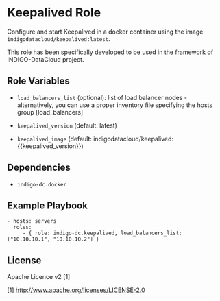 Keepalived Role
=========

Configure and start Keepalived in a docker container using the image `indigodatacloud/keepalived:latest`. 

This role has been specifically developed to be used in the framework of INDIGO-DataCloud project.

Role Variables
--------------

- `load_balancers_list` (optional): list of load balancer nodes - alternatively, you can use a proper inventory file specifying the hosts group [load_balancers]

- `keepalived_version` (default: latest)
- `keepalived_image` (default: indigodatacloud/keepalived:{{keepalived_version}}) 


Dependencies
------------

- `indigo-dc.docker`

Example Playbook
----------------

    - hosts: servers
      roles:
         - { role: indigo-dc.keepalived, load_balancers_list: ["10.10.10.1", "10.10.10.2"] }

License
-------

Apache Licence v2 [1]

[1] http://www.apache.org/licenses/LICENSE-2.0
